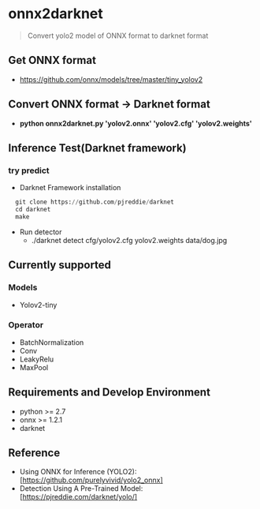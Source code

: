 # onnx2darknet
> Convert yolo2 model of ONNX format to darknet format

## Get ONNX format
* https://github.com/onnx/models/tree/master/tiny_yolov2

## Convert ONNX format -> Darknet format
* __python onnx2darknet.py 'yolov2.onnx' 'yolov2.cfg' 'yolov2.weights'__

## Inference Test(Darknet framework)
### try predict
* Darknet Framework installation
```python
  git clone https://github.com/pjreddie/darknet
  cd darknet
  make 
```
* Run detector
  * ./darknet detect cfg/yolov2.cfg yolov2.weights data/dog.jpg

## Currently supported
### Models
* Yolov2-tiny

### Operator
* BatchNormalization
* Conv
* LeakyRelu
* MaxPool

## Requirements and Develop Environment
* python >= 2.7
* onnx >= 1.2.1
* darknet 

## Reference
* Using ONNX for Inference (YOLO2): [https://github.com/purelyvivid/yolo2_onnx]
* Detection Using A Pre-Trained Model: [https://pjreddie.com/darknet/yolo/]
